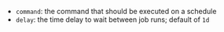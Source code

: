 
- `command`: the command that should be executed on a schedule
- `delay`: the time delay to wait between job runs; default of `1d`